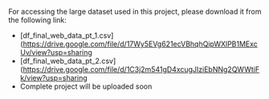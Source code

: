 For accessing the large dataset used in this project, please download it from the following link:
- [df_final_web_data_pt_1.csv] (https://drive.google.com/file/d/17Wy5EVg621ecVBhqhQipWXlPB1MExcUv/view?usp=sharing
- [df_final_web_data_pt_2.csv] (https://drive.google.com/file/d/1C3j2m541gD4xcugJIziEbNNg2QWWtiFk/view?usp=sharing
- Complete project will be uploaded soon
